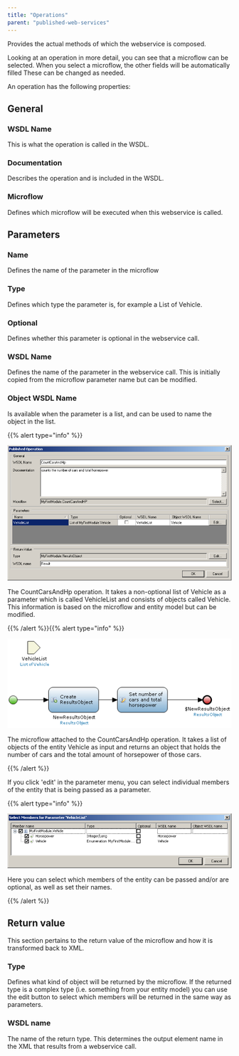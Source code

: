 ```yaml
---
title: "Operations"
parent: "published-web-services"
---
```

Provides the actual methods of which the webservice is composed.

Looking at an operation in more detail, you can see that a microflow can be selected. When you select a microflow, the other fields will be automatically filled These can be changed as needed.

An operation has the following properties:

## General

### WSDL Name

This is what the operation is called in the WSDL.

### Documentation

Describes the operation and is included in the WSDL.

### Microflow

Defines which microflow will be executed when this webservice is called.

## Parameters

### Name

Defines the name of the parameter in the microflow

### Type

Defines which type the parameter is, for example a List of Vehicle.

### Optional

Defines whether this parameter is optional in the webservice call.

### WSDL Name

Defines the name of the parameter in the webservice call. This is initially copied from the microflow parameter name but can be modified.

### Object WSDL Name

Is available when the parameter is a list, and can be used to name the object in the list.

{{% alert type="info" %}}

![](attachments/819203/918223.png)

The CountCarsAndHp operation. It takes a non-optional list of Vehicle as a parameter which is called VehicleList and consists of objects called Vehicle. This information is based on the microflow and entity model but can be modified.

{{% /alert %}}{{% alert type="info" %}}

![](attachments/819203/918221.png)

The microflow attached to the CountCarsAndHp operation. It takes a list of objects of the entity Vehicle as input and returns an object that holds the number of cars and the total amount of horsepower of those cars.

{{% /alert %}}

If you click 'edit' in the parameter menu, you can select individual members of the entity that is being passed as a parameter.

{{% alert type="info" %}}

![](attachments/819203/918226.png)

Here you can select which members of the entity can be passed and/or are optional, as well as set their names.

{{% /alert %}}

## Return value

This section pertains to the return value of the microflow and how it is transformed back to XML.

### Type

Defines what kind of object will be returned by the microflow. If the returned type is a complex type (i.e. something from your entity model) you can use the edit button to select which members will be returned in the same way as parameters.

### WSDL name

The name of the return type. This determines the output element name in the XML that results from a webservice call.
